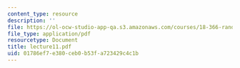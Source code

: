 ```yaml
---
content_type: resource
description: ''
file: https://ol-ocw-studio-app-qa.s3.amazonaws.com/courses/18-366-random-walks-and-diffusion-fall-2006/01786ef7e380ceb0b53fa723429c4c1b_lecture11.pdf
file_type: application/pdf
resourcetype: Document
title: lecture11.pdf
uid: 01786ef7-e380-ceb0-b53f-a723429c4c1b
---
```

